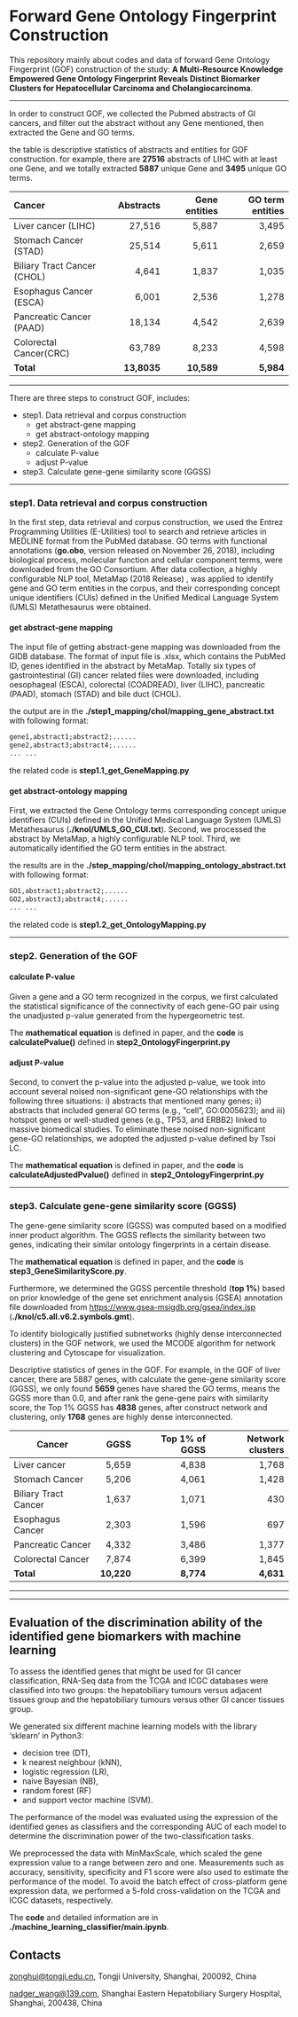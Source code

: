 # Forward Gene Ontology Fingerprint Construction

This repository mainly about codes and data of forward Gene Ontology Fingerprint  (GOF) construction of the study: **A Multi-Resource Knowledge Empowered Gene Ontology Fingerprint Reveals Distinct Biomarker Clusters for Hepatocellular Carcinoma and Cholangiocarcinoma**.

***

In order to construct GOF, we collected the Pubmed abstracts of GI cancers, and filter out the abstract without any Gene mentioned,  then extracted the Gene and GO terms.

the table is descriptive statistics of abstracts and entities for GOF construction. for example, there are **27516** abstracts of LIHC with at least one Gene, and we totally extracted **5887** unique Gene and **3495** unique GO terms.

| **Cancer**                  | **Abstracts** | **Gene entities** | **GO term entities** |
| :-------------------------- | ------------: | ----------------: | -------------------: |
| Liver cancer (LIHC)         |        27,516 |             5,887 |                3,495 |
| Stomach Cancer (STAD)       |        25,514 |             5,611 |                2,659 |
| Biliary Tract Cancer (CHOL) |         4,641 |             1,837 |                1,035 |
| Esophagus Cancer (ESCA)     |         6,001 |             2,536 |                1,278 |
| Pancreatic Cancer (PAAD)    |        18,134 |             4,542 |                2,639 |
| Colorectal Cancer(CRC)      |        63,789 |             8,233 |                4,598 |
| **Total**                   |   **13,8035** |        **10,589** |            **5,984** |

***

There are three steps to construct GOF, includes:

* step1. Data retrieval and corpus construction
  * get abstract-gene mapping
  * get abstract-ontology mapping
* step2. Generation of the GOF
  * calculate P-value
  * adjust P-value
* step3. Calculate gene-gene similarity score (GGSS) 

***

### step1. Data retrieval and corpus construction

In the first step, data retrieval and corpus construction, we used the Entrez Programming Utilities (E-Utilities) tool to search and retrieve articles in MEDLINE format from the PubMed database. GO terms with functional annotations (**go.obo**, version released on November 26, 2018), including biological process, molecular function and cellular component terms, were downloaded from the GO Consortium. After data collection, a highly configurable NLP tool, MetaMap (2018 Release) , was applied to identify gene and GO term entities in the corpus, and their corresponding concept unique identifiers (CUIs) defined in the Unified Medical Language System (UMLS) Metathesaurus  were obtained.

#### get abstract-gene mapping

The input file of getting abstract-gene mapping was downloaded from the GIDB database. The format of input file is .xlsx, which contains the PubMed ID,  genes identified in the abstract by MetaMap. Totally six types of gastrointestinal (GI) cancer related files were downloaded, including oesophageal (ESCA), colorectal (COADREAD), liver (LIHC), pancreatic (PAAD), stomach (STAD) and bile duct (CHOL).

the output are in the **./step1_mapping/chol/mapping_gene_abstract.txt** with following format:

```html
gene1,abstract1;abstract2;......
gene2,abstract3;abstract4;......
... ...
```

the related code is **step1.1_get_GeneMapping.py**

#### get abstract-ontology mapping

First, we extracted the Gene Ontology terms corresponding concept unique identifiers (CUIs) defined in the Unified Medical Language System (UMLS) Metathesaurus (**./knol/UMLS_GO_CUI.txt**). Second, we processed the abstract by MetaMap, a highly configurable NLP tool. Third, we automatically identified the GO term entities in the abstract.

the results are in the **./step_mapping/chol/mapping_ontology_abstract.txt** with following format:

```html
GO1,abstract1;abstract2;......
GO2,abstract3;abstract4;......
... ...
```

the related code is **step1.2_get_OntologyMapping.py**

***

### step2. Generation of the GOF

#### calculate P-value

Given a gene and a GO term recognized in the corpus, we first calculated the statistical significance of the connectivity of each gene-GO pair using the unadjusted p-value generated from the hypergeometric test.

The **mathematical equation** is defined in paper, and the **code** is **calculatePvalue()** defined in **step2_OntologyFingerprint.py**

#### adjust P-value

Second, to convert the p-value into the adjusted p-value, we took into account several noised non-significant gene-GO relationships with the following three situations: i) abstracts that mentioned many genes; ii) abstracts that included general GO terms (e.g., “cell”, GO:0005623); and iii) hotspot genes or well-studied genes (e.g., TP53, and ERBB2) linked to massive biomedical studies. To eliminate these noised non-significant gene-GO relationships, we adopted the adjusted p-value defined by Tsoi LC.

The **mathematical equation** is defined in paper, and the **code** is **calculateAdjustedPvalue()** defined in **step2_OntologyFingerprint.py**

***

### step3. Calculate gene-gene similarity score (GGSS) 

The gene-gene similarity score (GGSS) was computed based on a modified inner product algorithm. The GGSS reflects the similarity between two genes, indicating their similar ontology fingerprints in a certain disease.

The **mathematical equation** is defined in paper, and the **code** is  **step3_GeneSimilarityScore.py**.

Furthermore, we determined the GGSS percentile threshold (**top 1%**) based on prior knowledge of the gene set enrichment analysis (GSEA) annotation file downloaded from https://www.gsea-msigdb.org/gsea/index.jsp (**./knol/c5.all.v6.2.symbols.gmt**).

To identify biologically justified subnetworks (highly dense interconnected clusters) in the GOF network,
we used the MCODE algorithm for network clustering and Cytoscape for visualization.



Descriptive statistics of genes in the GOF. For example, in the GOF of liver cancer, there are 5887 genes, with calculate the gene-gene similarity score (GGSS), we only found **5659** genes have shared the GO terms, means the GGSS more than 0.0, and after rank the gene-gene pairs with similarity score, the Top 1% GGSS has **4838** genes, after construct network and clustering, only **1768** genes are highly dense interconnected.

| **Cancer**           |   **GGSS** | **Top 1% of GGSS** | **Network clusters** |
| -------------------- | ---------: | -----------------: | -------------------: |
| Liver cancer         |      5,659 |              4,838 |                1,768 |
| Stomach Cancer       |      5,206 |              4,061 |                1,428 |
| Biliary Tract Cancer |      1,637 |              1,071 |                  430 |
| Esophagus Cancer     |      2,303 |              1,596 |                  697 |
| Pancreatic Cancer    |      4,332 |              3,486 |                1,377 |
| Colorectal Cancer    |      7,874 |              6,399 |                1,845 |
| **Total**            | **10,220** |          **8,774** |            **4,631** |



***

***

## **Evaluation of the discrimination ability of the identified gene biomarkers with machine learning**

To assess the identified genes that might be used for GI cancer classification, RNA-Seq data from the TCGA and ICGC databases were classified into two groups: the hepatobiliary tumours versus adjacent tissues group and the hepatobiliary tumours versus other GI cancer tissues group.

We generated six different machine learning models with the library ‘sklearn’ in Python3: 

* decision tree (DT), 
* k nearest neighbour (kNN), 
* logistic regression (LR), 
* naive Bayesian (NB), 
* random forest (RF) 
* and support vector machine (SVM). 

The performance of the model was evaluated using the expression of the identified genes as classifiers and the corresponding AUC of each model to determine the discrimination power of the two-classification tasks. 

We preprocessed the data with MinMaxScale, which scaled the gene expression value to a range between zero and one. Measurements such as accuracy, sensitivity, specificity and F1 score were also used to estimate the performance of the model. To avoid the batch effect of cross-platform gene expression data, we performed a 5-fold cross-validation on the TCGA and ICGC datasets, respectively.

The **code** and detailed information are in **./machine_learning_classifier/main.ipynb**.



## Contacts

zonghui@tongji.edu.cn, Tongji University, Shanghai, 200092, China

nadger_wang@139.com, Shanghai Eastern Hepatobiliary Surgery Hospital, Shanghai, 200438,
China



